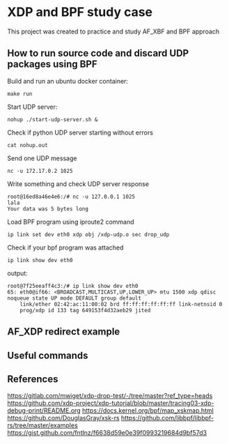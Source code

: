 # XDP and BPF study case

This project was created to practice and study AF_XBF and BPF approach

## How to run source code and discard UDP packages using BPF

Build and run an ubuntu docker container:

    make run

Start UDP server:

    nohup ./start-udp-server.sh &

Check if python UDP server starting without errors

    cat nohup.out

Send one UDP message

    nc -u 172.17.0.2 1025 

Write something and check UDP server response

```
root@16ed8a46e4e6:/# nc -u 127.0.0.1 1025
lala
Your data was 5 bytes long
```
Load BPF program using iproute2 command

    ip link set dev eth0 xdp obj /xdp-udp.o sec drop_udp

Check if your bpf program was attached

    ip link show dev eth0

output:

```
root@7f25eeaff4c3:/# ip link show dev eth0
65: eth0@if66: <BROADCAST,MULTICAST,UP,LOWER_UP> mtu 1500 xdp qdisc noqueue state UP mode DEFAULT group default 
    link/ether 02:42:ac:11:00:02 brd ff:ff:ff:ff:ff:ff link-netnsid 0
    prog/xdp id 133 tag 649153f4d32aeb29 jited
```

## AF_XDP redirect example

## Useful commands



## References

https://gitlab.com/mwiget/xdp-drop-test/-/tree/master?ref_type=heads
https://github.com/xdp-project/xdp-tutorial/blob/master/tracing03-xdp-debug-print/README.org
https://docs.kernel.org/bpf/map_xskmap.html
https://github.com/DouglasGray/xsk-rs
https://github.com/libbpf/libbpf-rs/tree/master/examples
https://gist.github.com/fntlnz/f6638d59e0e39f0993219684d9bf57d3


